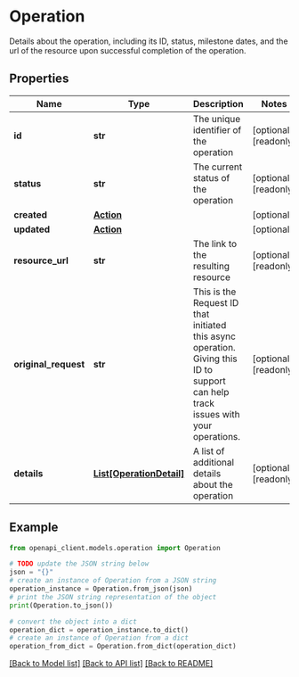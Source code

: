 # Operation

Details about the operation, including its ID, status, milestone dates, and the url of the resource upon successful completion of the operation. 

## Properties

Name | Type | Description | Notes
------------ | ------------- | ------------- | -------------
**id** | **str** | The unique identifier of the operation | [optional] [readonly] 
**status** | **str** | The current status of the operation | [optional] [readonly] 
**created** | [**Action**](Action.md) |  | [optional] 
**updated** | [**Action**](Action.md) |  | [optional] 
**resource_url** | **str** | The link to the resulting resource | [optional] [readonly] 
**original_request** | **str** | This is the Request ID that initiated this async operation. Giving this ID to support can help track issues with your operations. | [optional] [readonly] 
**details** | [**List[OperationDetail]**](OperationDetail.md) | A list of additional details about the operation | [optional] [readonly] 

## Example

```python
from openapi_client.models.operation import Operation

# TODO update the JSON string below
json = "{}"
# create an instance of Operation from a JSON string
operation_instance = Operation.from_json(json)
# print the JSON string representation of the object
print(Operation.to_json())

# convert the object into a dict
operation_dict = operation_instance.to_dict()
# create an instance of Operation from a dict
operation_from_dict = Operation.from_dict(operation_dict)
```
[[Back to Model list]](../README.md#documentation-for-models) [[Back to API list]](../README.md#documentation-for-api-endpoints) [[Back to README]](../README.md)



